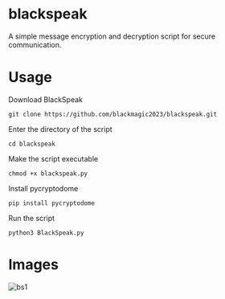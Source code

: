 # blackspeak
A simple message encryption and decryption script for secure communication.

# Usage
Download BlackSpeak

```
git clone https://github.com/blackmagic2023/blackspeak.git
```

Enter the directory of the script

```
cd blackspeak
```

Make the script executable

```
chmod +x blackspeak.py
```

Install pycryptodome

```
pip install pycryptodome
```

Run the script

```
python3 BlackSpeak.py
```

# Images
![bs1](https://github.com/blackmagic2023/blackspeak/assets/149164084/f400b71f-1ad0-40c6-b5e0-1df2bbe97e19)


